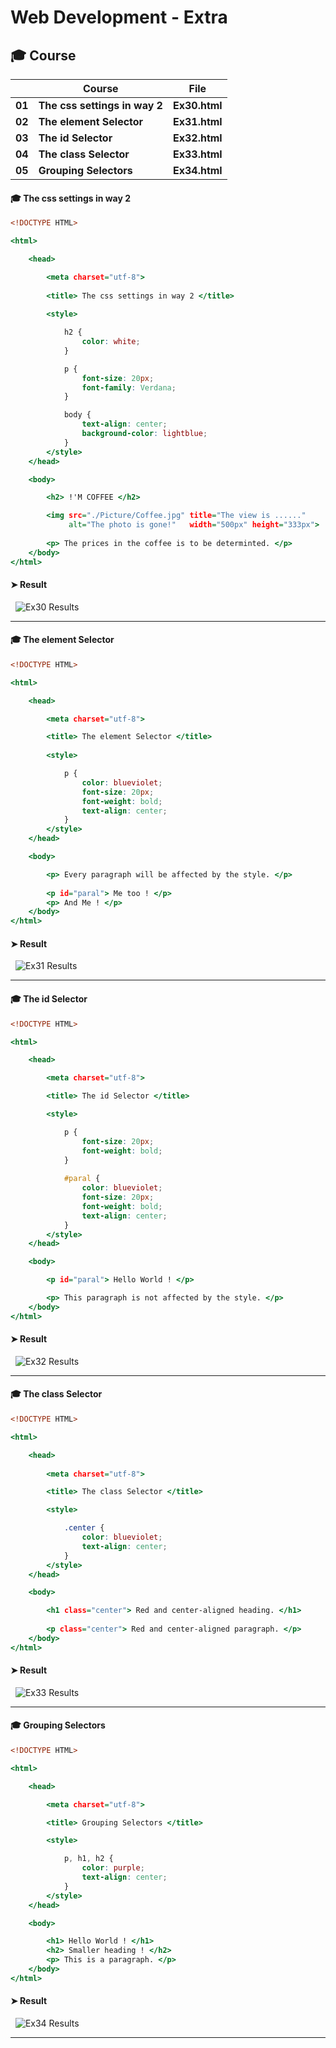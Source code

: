 # Web Development - Extra


## 🎓 Course

|      |	**Course** |	**File** |
| ---- | ---- | ---- |
| **01**	| **The css settings in way 2** | **Ex30.html** |
| **02**	| **The element Selector** | **Ex31.html** |
| **03**	| **The id Selector** | **Ex32.html** |
| **04**	| **The class Selector** | **Ex33.html** |
| **05**	| **Grouping Selectors** | **Ex34.html** |



#### 🎓 The css settings in way 2

```Ex30.html
<!DOCTYPE HTML>

<html>

    <head> 

        <meta charset="utf-8">
        
        <title> The css settings in way 2 </title>
        
        <style>

            h2 {
                color: white;
            }

            p {
                font-size: 20px;
                font-family: Verdana;
            }

            body {
                text-align: center;
                background-color: lightblue;
            }
        </style>
    </head>

    <body>

        <h2> !'M COFFEE </h2>

        <img src="./Picture/Coffee.jpg" title="The view is ......"
             alt="The photo is gone!"   width="500px" height="333px">
        
        <p> The prices in the coffee is to be determinted. </p>
    </body>
</html>
```


#### ➤ Result

&nbsp; <img src="./Images/Ex30 Results.png" alt="Ex30 Results"/>

___


#### 🎓 The element Selector


```Ex31.html
<!DOCTYPE HTML>

<html>

    <head>

        <meta charset="utf-8">

        <title> The element Selector </title>
        
        <style>

            p {
                color: blueviolet;
                font-size: 20px;
                font-weight: bold;
                text-align: center;
            }
        </style>
    </head>

    <body>

        <p> Every paragraph will be affected by the style. </p>
        
        <p id="paral"> Me too ! </p>
        <p> And Me ! </p>
    </body>
</html>
```
#### ➤ Result

&nbsp; <img src="./Images/Ex31 Results.png" alt="Ex31 Results"/>

___


#### 🎓 The id Selector
```Ex32.html
<!DOCTYPE HTML>

<html>

    <head>

        <meta charset="utf-8">

        <title> The id Selector </title>

        <style>

            p {
                font-size: 20px;
                font-weight: bold;
            }
            
            #paral {
                color: blueviolet;
                font-size: 20px;
                font-weight: bold;
                text-align: center;
            }
        </style>
    </head>

    <body>

        <p id="paral"> Hello World ! </p>

        <p> This paragraph is not affected by the style. </p>
    </body>
</html>
```
#### ➤ Result

&nbsp; <img src="./Images/Ex32 Results.png" alt="Ex32 Results"/>

___



#### 🎓 The class Selector
```Ex33.html
<!DOCTYPE HTML>

<html>

    <head>
        
        <meta charset="utf-8">

        <title> The class Selector </title>

        <style>

            .center {
                color: blueviolet;
                text-align: center;
            }
        </style>
    </head>

    <body>

        <h1 class="center"> Red and center-aligned heading. </h1>
        
        <p class="center"> Red and center-aligned paragraph. </p>
    </body>
</html>
```
#### ➤ Result

&nbsp; <img src="./Images/Ex33 Results.png" alt="Ex33 Results"/>

___


#### 🎓 Grouping Selectors
```Ex34.html
<!DOCTYPE HTML>

<html>

    <head>

        <meta charset="utf-8">

        <title> Grouping Selectors </title>

        <style>

            p, h1, h2 {
                color: purple;
                text-align: center;
            }
        </style>
    </head>

    <body>

        <h1> Hello World ! </h1>
        <h2> Smaller heading ! </h2>
        <p> This is a paragraph. </p>
    </body>
</html>
```
#### ➤ Result

&nbsp; <img src="./Images/Ex34 Results.png" alt="Ex34 Results"/>

___

